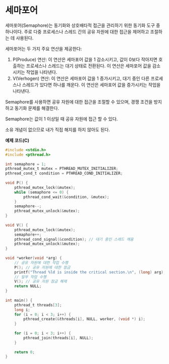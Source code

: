 # 세마포어

세마포어(Semaphore)는 동기화와 상호배타적 접근을 관리하기 위한 동기화 도구 중 하나이다. 주로 다중 프로세스나 스레드 간의 공유 자원에 대한 접근을 제어하고 조절하는 데 사용된다.

세마포어는 두 가지 주요 연산을 제공한다:

1. P(Produce) 연산: 이 연산은 세마포어 값을 1 감소시키고, 값이 0보다 작아지면 호출하는 프로세스나 스레드는 대기 상태로 전환된다. 이 연산은 세마포어 값을 감소시키는 작업을 나타낸다.
2. V(Verhogen) 연산: 이 연산은 세마포어 값을 1 증가시키고, 대기 중인 다른 프로세스나 스레드가 있다면 하나를 깨운다. 이 연산은 세마포어 값을 증가시키는 작업을 나타낸다.

Semaphore를 사용하면 공유 자원에 대한 접근을 조절할 수 있으며, 경쟁 조건을 방지하고 동기화 문제를 해결한다.

Semaphore는 값이 1 이상일 때 공유 자원에 접근 할 수 있다.

소유 개념이 없으므로 내가 직접 해지를 하지 않아도 된다.

**예제 코드(C)**

```c
#include <stdio.h>  
#include <pthread.h>  
  
int semaphore = 1;  
pthread_mutex_t mutex = PTHREAD_MUTEX_INITIALIZER;  
pthread_cond_t condition = PTHREAD_COND_INITIALIZER;  
  
void P() {  
    pthread_mutex_lock(&mutex);  
    while (semaphore <= 0) {
        pthread_cond_wait(&condition, &mutex);  
    }  
    semaphore--;  
    pthread_mutex_unlock(&mutex);  
}  
  
void V() {  
    pthread_mutex_lock(&mutex);  
    semaphore++;  
    pthread_cond_signal(&condition); // 대기 중인 스레드 깨움  
    pthread_mutex_unlock(&mutex);  
}  
  
void *worker(void *arg) {  
    // 공유 자원에 대한 작업 수행  
    P(); // 공유 자원에 대한 잠금  
    printf("Thread %ld is inside the critical section.\n", (long) arg);  
    // 일부 작업 수행  
    V(); // 공유 자원 잠금 해제  
    return NULL;  
}  
  
int main() {  
    pthread_t threads[3];  
    long i;  
    for (i = 0; i < 3; i++) {  
        pthread_create(&threads[i], NULL, worker, (void *) i);  
    }  
  
    for (i = 0; i < 3; i++) {  
        pthread_join(threads[i], NULL);  
    }  
  
    return 0;  
}
```
